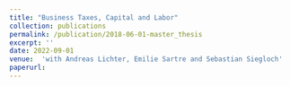 ```yaml
---
title: "Business Taxes, Capital and Labor"
collection: publications
permalink: /publication/2018-06-01-master_thesis
excerpt: ''
date: 2022-09-01
venue:  'with Andreas Lichter, Emilie Sartre and Sebastian Siegloch'
paperurl:
---
```

